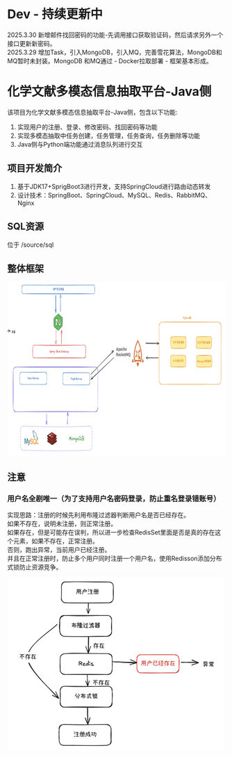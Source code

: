 # Dev - 持续更新中
2025.3.30 新增邮件找回密码的功能-先调用接口获取验证码，然后请求另外一个接口更新新密码。  
2025.3.29 增加Task，引入MongoDB，引入MQ，完善雪花算法，MongoDB和MQ暂时未封装。MongoDB 和MQ通过 - Docker拉取部署 - 框架基本形成。


# 化学文献多模态信息抽取平台-Java侧
该项目为化学文献多模态信息抽取平台-Java侧，包含以下功能:  
1. 实现用户的注册、登录、修改密码、找回密码等功能
2. 实现多模态抽取中任务创建，任务管理，任务查询，任务删除等功能
3. Java侧与Python端功能通过消息队列进行交互

## 项目开发简介
1. 基于JDK17+SprigBoot3进行开发，支持SpringCloud进行路由动态转发  
2. 设计技术：SpringBoot、SpringCloud、MySQL、Redis、RabbitMQ、Nginx

## SQL资源
位于 /source/sql

## 整体框架
<img src="./source/image/img.png" width="800" height="400" alt="整体框架">


## 注意
### 用户名全剧唯一（为了支持用户名密码登录，防止重名登录错账号）
实现思路：注册的时候先利用布隆过滤器判断用户名是否已经存在。  
如果不存在，说明未注册，则正常注册。  
如果存在，但是可能存在误判，所以进一步检查RedisSet里面是否是真的存在这个元素，如果不存在，正常注册。  
否则，跑出异常，当前用户已经注册。  
并且在正常注册时，防止多个用户同时注册一个用户名，使用Redisson添加分布式锁防止资源竞争。

<img src="./source/image/username.png" width="500" height="400" alt="用户注册流程">
